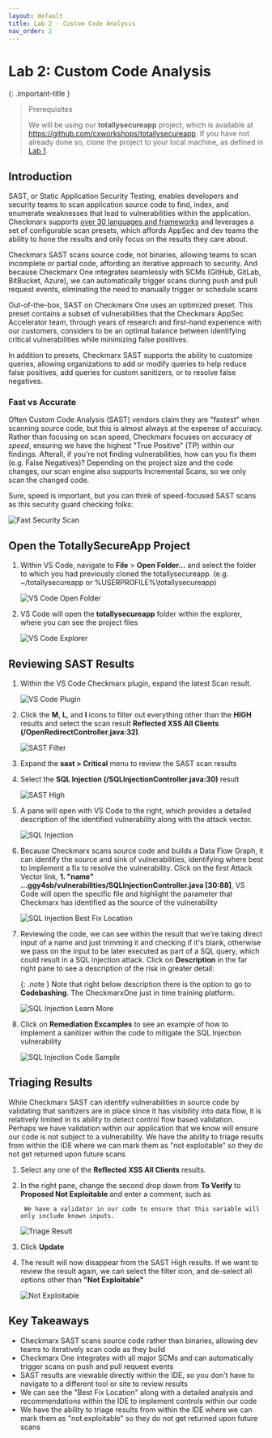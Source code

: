 ```yaml
---
layout: default
title: Lab 2 - Custom Code Analysis
nav_order: 2
---
```


# Lab 2: Custom Code Analysis

{: .important-title }
> Prerequisites
>
> We will be using our __totallysecureapp__ project, which is available at https://github.com/cxworkshops/totallysecureapp. If you have not already done so, clone the project to your local machine, as defined in [Lab 1](../lab1_setup/).

## Introduction
SAST, or Static Application Security Testing, enables developers and security teams to scan application source code to find, index, and enumerate weaknesses that lead to vulnerabilities within the application.  Checkmarx supports [over 30 languages and frameworks](https://checkmarx.com/resource/documents/en/34965-46283-supported-code-languages-and-frameworks-for-9-5-0.html) and leverages a set of configurable scan presets, which affords AppSec and dev teams the ability to hone the results and only focus on the results they care about.

Checkmarx SAST scans source code, not binaries, allowing teams to scan incomplete or partial code, affording an iterative approach to security. And because Checkmarx One integrates seamlessly with SCMs (GitHub, GitLab, BitBucket, Azure), we can automatically trigger scans during push and pull request events, eliminating the need to manually trigger or schedule scans

Out-of-the-box, SAST on Checkmarx One uses an optimized preset.  This preset contains a subset of vulnerabilities that the Checkmarx AppSec Accelerator team, through years of research and first-hand experience with our customers, considers to be an optimal balance between identifying critical vulnerabilities while minimizing false positives.

In addition to presets, Checkmarx SAST supports the ability to customize queries, allowing organizations to add or modify queries to help reduce false positives, add queries for custom sanitizers, or to resolve false negatives.

### Fast vs Accurate
Often Custom Code Analysis (SAST) vendors claim they are "fastest" when scanning source code, but this is almost always at the expense of accuracy. Rather than focusing on scan speed, Checkmarx focuses on accuracy _at speed_, ensuring we have the highest "True Positive" (TP) within our findings.  Afterall, if you're not finding vulnerabilities, how can you fix them (e.g. False Negatives)? Depending on the project size and the code changes, our scan engine also supports Incremental Scans, so we only scan the changed code.

Sure, speed is important, but you can think of speed-focused SAST scans as this security guard checking folks:

  ![Fast Security Scan](./assets/images/fast_scan.gif "Fast Security Scan")


## Open the TotallySecureApp Project

1. Within VS Code, navigate to __File__ > __Open Folder...__ and select the folder to which you had previously cloned the totallysecureapp. (e.g. ~/totallysecureapp or %USERPROFILE%\\totallysecureapp)

    ![VS Code Open Folder](./assets/images/vscode_openfolder.png "VS Code Open Folder")

2. VS Code will open the __totallysecureapp__ folder within the explorer, where you can see the project files

    ![VS Code Explorer](./assets/images/vscode_explorer.png "VS Code Explorer")

## Reviewing SAST Results

1. Within the VS Code Checkmarx plugin, expand the latest Scan result.

    ![VS Code Plugin](./assets/images/vscode_cx_plugin.png "VS Code Plugin")

2. Click the __M__, __L__, and __I__ icons to filter out everything other than the __HIGH__ results and select the scan result __Reflected XSS All Clients (/OpenRedirectController.java:32)__.

    ![SAST Filter](./assets/images/sast_filter.png "SAST Filter")

3. Expand the __sast > Critical__ menu to review the SAST scan results
4. Select the __SQL Injection (/SQLInjectionController.java:30)__ result

    ![SAST High](./assets/images/sast_critical.png "SAST Critical")

5. A pane will open with VS Code to the right, which provides a detailed description of the identified vulnerability along with the attack vector.

    ![SQL Injection](./assets/images/sqli.png "SQL Injection")

6. Because Checkmarx scans source code and builds a Data Flow Graph, it can identify the source and sink of vulnerabilities, identifying where best to implement a fix to resolve the vulnerability. Click on the first Attack Vector link, __1. "name" ...ggy4sb/vulnerabilities/SQLInjectionController.java [30:88]__, VS Code will open the specific file and highlight the parameter that Checkmarx has identified as the source of the vulnerability

    ![SQL Injection Best Fix Location](./assets/images/sqli_bfl.png "SQL Injection Best Fix Location")

7. Reviewing the code, we can see within the result that we're taking direct input of a name and just trimming it and checking if it's blank, otherwise we pass on the input to be later executed as part of a SQL query, which could result in a SQL injection attack. Click on __Description__ in the far right pane to see a description of the risk in greater detail:

    {: .note } 
    Note that right below description there is the option to go to __Codebashing__. The CheckmarxOne just in time training platform. 

    ![SQL Injection Learn More](./assets/images/sqli_learnmore.png "SQL Injection Learn More")

8. Click on __Remediation Excamples__ to see an example of how to implement a sanitizer within the code to mitigate the SQL Injection vulnerability

    ![SQL Injection Code Sample](./assets/images/sqli_code_sample.png "SQL Injection Code Sample")


## Triaging Results
While Checkmarx SAST can identify vulnerabilities in source code by validating that sanitizers are in place since it has visibility into data flow, it is relatively limited in its ability to detect control flow based validation.  Perhaps we have validation within our application that we know will ensure our code is not subject to a vulnerability. We have the ability to triage results from within the IDE where we can mark them as "not exploitable" so they do not get returned upon future scans

1. Select any one of the __Reflected XSS All Clients__ results.

2. In the right pane, change the second drop down from __To Verify__ to __Proposed Not Exploitable__ and enter a comment, such as

        We have a validator in our code to ensure that this variable will only include known inputs.

    ![Triage Result](./assets/images/triage.png "Triage Results")

3. Click __Update__

4. The result will now disappear from the SAST High results.  If we want to review the result again, we can select the filter icon, and de-select all options other than __"Not Exploitable"__
    
    ![Not Exploitable](./assets/images/proposed_not_exploitable.png "Not Exploitable")



## Key Takeaways
- Checkmarx SAST scans source code rather than binaries, allowing dev teams to iteratively scan code as they build
- Checkmarx One integrates with all major SCMs and can automatically trigger scans on push and pull request events
- SAST results are viewable directly within the IDE, so you don't have to navigate to a different tool or site to review results
- We can see the "Best Fix Location" along with a detailed analysis and recommendations within the IDE to implement controls within our code
- We have the ability to triage results from within the IDE where we can mark them as "not exploitable" so they do not get returned upon future scans

